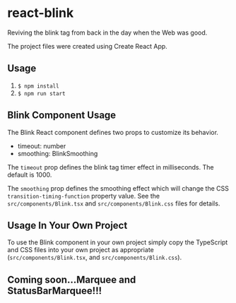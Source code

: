 # react-blink
Reviving the blink tag from back in the day when the Web was good.

The project files were created using Create React App.

## Usage

1. ```$ npm install```
2. ```$ npm run start```

## Blink Component Usage

The Blink React component defines two props to customize its behavior.

* timeout: number
* smoothing: BlinkSmoothing

The ```timeout``` prop defines the blink tag timer effect in milliseconds. The default is 1000.

The ```smoothing``` prop defines the smoothing effect which will change the CSS ```transition-timing-function``` property value. See the ```src/components/Blink.tsx``` and ```src/components/Blink.css``` files for details.

## Usage In Your Own Project

To use the Blink component in your own project simply copy the TypeScript and CSS files into your own project as appropriate (```src/components/Blink.tsx```, and ```src/components/Blink.css```).

## Coming soon...Marquee and StatusBarMarquee!!!

